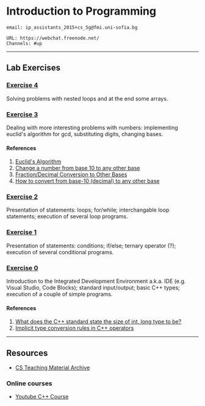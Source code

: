 Introduction to Programming
===========================

    email: ip_assistants_2015+cs_5g@fmi.uni-sofia.bg

    URL: https://webchat.freenode.net/
    Channels: #up

* * * * *

Lab Exercises
-------------

### [Exercise 4](https://github.com/fmi-lab/up/blob/master/exercises/exercise4)

Solving problems with nested loops and at the end some arrays.

### [Exercise 3](https://github.com/fmi-lab/up/blob/master/exercises/exercise3)

Dealing with more interesting problems with numbers: implementing
euclid's algorithm for gcd, substituting digits, changing bases.

#### References

1.  [Euclid's Algorithm](http://www.cut-the-knot.org/blue/Euclid.shtml)
2.  [Change a number from base 10 to any other
    base](http://mathbits.com/MathBits/CompSci/Introduction/frombase10.htm)
3.  [Fraction/Decimal Conversion to Other
    Bases](http://mathforum.org/library/drmath/view/55744.html)
4.  [How to convert from base-10 (decimal) to any other
    base](http://www.searchmarked.com/math/how-to-convert-from-base-10-decimal-to-any-other-base.php)

### [Exercise 2](https://github.com/fmi-lab/up/blob/master/exercises/exercise2)

Presentation of statements: loops; for/while; interchangable loop
statements; execution of several loop programs.

### [Exercise 1](https://github.com/fmi-lab/up/blob/master/exercises/exercise1)

Presentation of statements: conditions; if/else; ternary operator (?);
execution of several conditional programs.

### [Exercise 0](https://github.com/fmi-lab/up/blob/master/exercises/exercise0)

Introduction to the Integrated Development Environment a.k.a. IDE (e.g.
Visual Studio, Code Blocks); standard input/output; basic C++ types;
execution of a couple of simple programs.

#### References

1.  [What does the C++ standard state the size of int, long type to
    be?](http://stackoverflow.com/questions/589575/what-does-the-c-standard-state-the-size-of-int-long-type-to-be)
2.  [Implicit type conversion rules in C++
    operators](http://stackoverflow.com/questions/5563000/implicit-type-conversion-rules-in-c-operators)

* * * * *

Resources
---------

-   [CS Teaching Material Archive](https://www.cs.bu.edu/teaching/)

### Online courses

-   [Youtube C++
    Course](https://www.youtube.com/watch?v=l8UeoizDLJw&list=PL71DAFD8C68FD9013&index=1)

